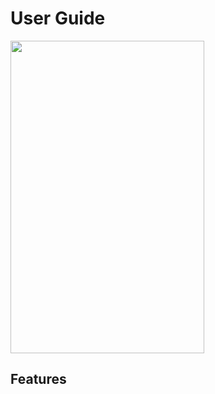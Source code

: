 # User Guide

<img src="https://winter-berry.github.io/ip/Ui_1.png" width="310" height="500">

## Features 